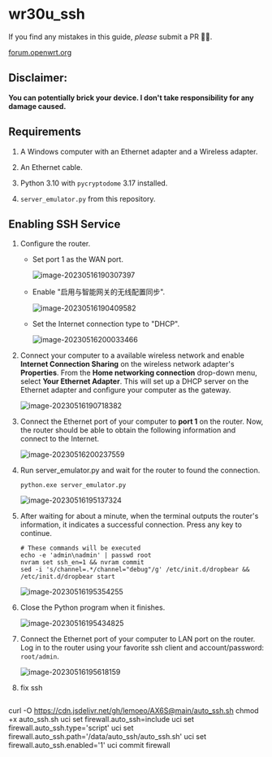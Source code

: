 # wr30u_ssh

If you find any mistakes in this guide, _please_ submit a PR 👍🏻.

[forum.openwrt.org](https://forum.openwrt.org/t/openwrt-support-for-xiaomi-ax3000ne/153769)

## **Disclaimer:**

**You can potentially brick your device. I don't take responsibility for any damage caused.**

## Requirements

1. A Windows computer with an Ethernet adapter and a Wireless adapter.

2. An Ethernet cable.

3. Python 3.10 with `pycryptodome` 3.17 installed.

4. `server_emulator.py` from this repository.

## Enabling SSH Service

1. Configure the router.

   - Set port 1 as the WAN port.

     ![image-20230516190307397](img/image-20230516190307397.png)

   - Enable "启用与智能网关的无线配置同步".

     ![image-20230516190409582](img/image-20230516190409582.png)
     
   - Set the Internet connection type to "DHCP".

     ![image-20230516200033466](img/image-20230516200033466.png)

2. Connect your computer to a available wireless network and enable **Internet Connection Sharing** on the wireless network adapter's **Properties**. From the **Home networking connection** drop-down menu, select  **Your Ethernet Adapter**. This will set up a DHCP server on the Ethernet adapter and configure your computer as the gateway.

   ![image-20230516190718382](img/image-20230516190718382.png)

3. Connect the Ethernet port of your computer to **port 1** on the router. Now, the router should be able to obtain the following information and connect to the Internet.

   ![image-20230516200237559](img/image-20230516200237559.png)

4. Run server_emulator.py and wait for the router to found the connection.

   ```shell
   python.exe server_emulator.py
   ```

   ![image-20230516195137324](img/image-20230516195137324.png)

5. After waiting for about a minute, when the terminal outputs the router's information, it indicates a successful connection. Press any key to continue.

   ```shell
   # These commands will be executed
   echo -e 'admin\nadmin' | passwd root
   nvram set ssh_en=1 && nvram commit
   sed -i 's/channel=.*/channel="debug"/g' /etc/init.d/dropbear && /etc/init.d/dropbear start
   ```   
   ![image-20230516195354255](img/image-20230516195354255.png)

6. Close the Python program when it finishes.

   ![image-20230516195434825](img/image-20230516195434825.png)

7. Connect the Ethernet port of your computer to LAN port on the router.  Log in to the router using your favorite ssh client and account/password: `root/admin`.

   ![image-20230516195618159](img/image-20230516195618159.png)

8. fix ssh 

   ```mkdir /data/auto_ssh && cd /data/auto_ssh
curl -O https://cdn.jsdelivr.net/gh/lemoeo/AX6S@main/auto_ssh.sh
chmod +x auto_ssh.sh
uci set firewall.auto_ssh=include
uci set firewall.auto_ssh.type='script'
uci set firewall.auto_ssh.path='/data/auto_ssh/auto_ssh.sh'
uci set firewall.auto_ssh.enabled='1'
uci commit firewall
   ```   


